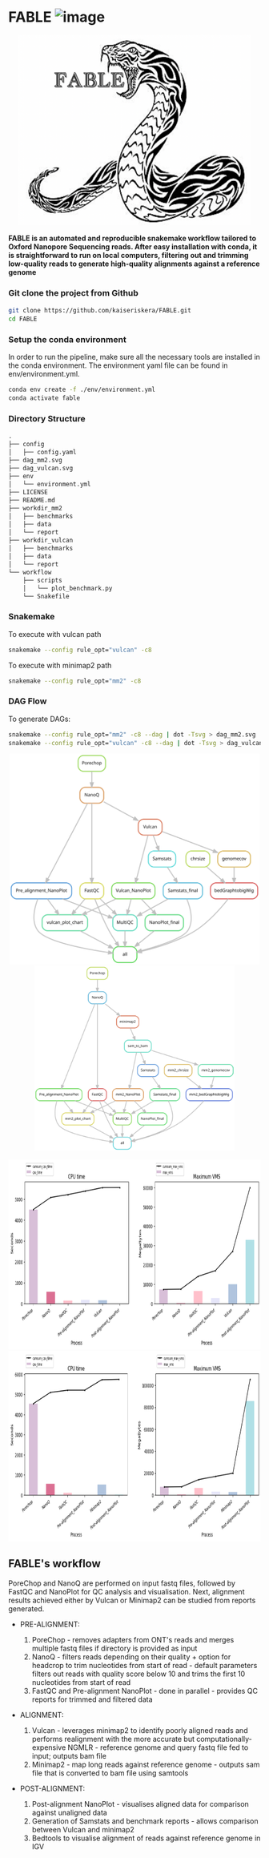 # FABLE ![image](https://user-images.githubusercontent.com/96602087/165528002-a64d46d6-5fb1-4fa4-9d61-8d7ef5cf6ad7.png)

<p align="center">
  <img width="466" height="380" src="pictures/FABLE logo.png">

**FABLE is an automated and reproducible snakemake workflow tailored to Oxford Nanopore Sequencing reads. After easy installation with conda, it is straightforward to run on local computers, filtering out and trimming low-quality reads to generate high-quality alignments against a reference genome**

### Git clone the project from Github
```bash
git clone https://github.com/kaiseriskera/FABLE.git
cd FABLE
```
### Setup the conda environment
In order to run the pipeline, make sure all the necessary tools are installed in the conda environment. The environment yaml file can be found in env/environment.yml.
```bash
conda env create -f ./env/environment.yml
conda activate fable
```
### Directory Structure

```
.
├── config
│   ├── config.yaml
├── dag_mm2.svg
├── dag_vulcan.svg
├── env
│   └── environment.yml
├── LICENSE
├── README.md
├── workdir_mm2
│   ├── benchmarks
│   ├── data
│   └── report
├── workdir_vulcan
│   ├── benchmarks
│   ├── data
│   └── report
└── workflow
    ├── scripts
    │   └── plot_benchmark.py
    └── Snakefile

```

### Snakemake
To execute with vulcan path
```bash
snakemake --config rule_opt="vulcan" -c8 
```
To execute with minimap2 path
```bash
snakemake --config rule_opt="mm2" -c8 
```

### DAG Flow
To generate DAGs:
```bash
snakemake --config rule_opt="mm2" -c8 --dag | dot -Tsvg > dag_mm2.svg 
snakemake --config rule_opt="vulcan" -c8 --dag | dot -Tsvg > dag_vulcan.svg
 ```    
<p align="center">
  <img src="pictures/dag_vulcan.svg" width="500" />
  <img src="pictures/dag_mm2.svg" width="400" />
</p>

<p align="center">
  <img src="pictures/vulcan_benchmark.png" width="770" height="380"/>
  
  
  
  
  
  
  <img src="pictures/mm2_benchmark.png" width="770" height="380"/>
</p>

## FABLE's workflow

PoreChop and NanoQ are performed on input fastq files, followed by FastQC and NanoPlot for QC analysis and visualisation. Next, alignment results achieved either by Vulcan or Minimap2 can be studied from reports generated. 

* PRE-ALIGNMENT:
    1. PoreChop
      - removes adapters from ONT's reads and merges multiple fastq files if directory is provided as input
    2. NanoQ
      - filters reads depending on their quality + option for headcrop to trim nucleotides from start of read
      - default parameters filters out reads with quality score below 10 and trims the first 10 nucleotides from start of read
    3. FastQC and Pre-alignment NanoPlot
      - done in parallel
      - provides QC reports for trimmed and filtered data
 
* ALIGNMENT:
    1. Vulcan
      - leverages minimap2 to identify poorly aligned reads and performs realignment with the more accurate but computationally-expensive NGMLR
      - reference genome and query fastq file fed to input; outputs bam file 
    2. Minimap2
      - map long reads against reference genome
      - outputs sam file that is converted to bam file using samtools

* POST-ALIGNMENT:
    1. Post-alignment NanoPlot
      - visualises aligned data for comparison against unaligned data
    2. Generation of Samstats and benchmark reports
      - allows comparison between Vulcan and minimap2
    3. Bedtools to visualise alignment of reads against reference genome in IGV
    
